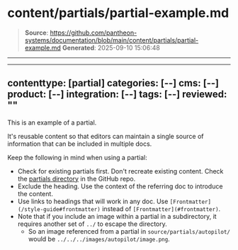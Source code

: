 # content/partials/partial-example.md

> **Source**: https://github.com/pantheon-systems/documentation/blob/main/content/partials/partial-example.md
> **Generated**: 2025-09-10 15:06:48

---

---
contenttype: [partial]
categories: [--]
cms: [--]
product: [--]
integration: [--]
tags: [--]
reviewed: ""
---


This is an example of a partial.

It's reusable content so that editors can maintain a single source of information that can be included in multiple docs.

Keep the following in mind when using a partial:

- Check for existing partials first. Don't recreate existing content. Check the [partials directory](https://github.com/pantheon-systems/documentation/tree/main/source/content/partials) in the GitHub repo.
- Exclude the heading. Use the context of the referring doc to introduce the content.
- Use links to headings that will work in any doc. Use `[Frontmatter](/style-guide#frontmatter)` instead of `[Frontmatter](#frontmatter)`.
- Note that if you include an image within a partial in a subdirectory, it requires another set of `../` to escape the directory.
   - So an image referenced from a partial in `source/partials/autopilot/` would be `../../../images/autopilot/image.png`.
